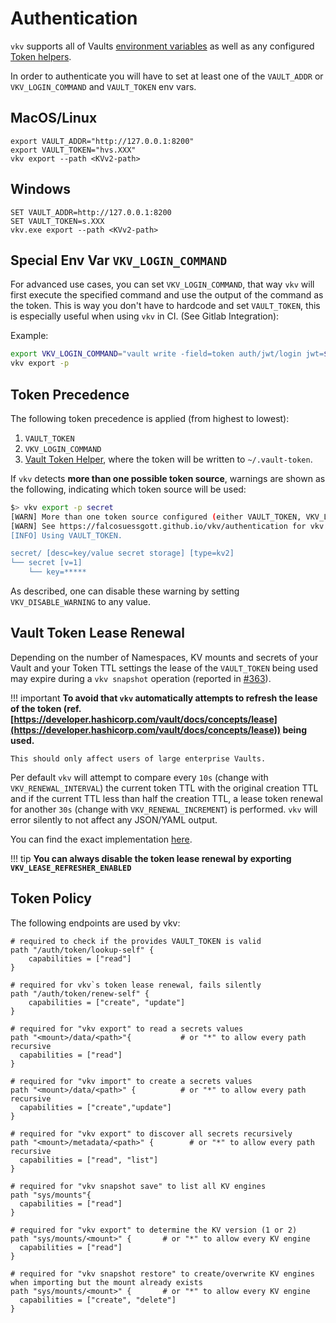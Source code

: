 # Authentication

`vkv` supports all of Vaults [environment variables](https://www.vaultproject.io/docs/commands#environment-variables) as well as any configured [Token helpers](https://developer.hashicorp.com/vault/docs/commands/token-helper).

In order to authenticate you will have to set at least one of the `VAULT_ADDR` or `VKV_LOGIN_COMMAND` and `VAULT_TOKEN` env vars.

## MacOS/Linux
```
export VAULT_ADDR="http://127.0.0.1:8200"
export VAULT_TOKEN="hvs.XXX"
vkv export --path <KVv2-path>
```

## Windows
```
SET VAULT_ADDR=http://127.0.0.1:8200
SET VAULT_TOKEN=s.XXX
vkv.exe export --path <KVv2-path>
```

## Special Env Var `VKV_LOGIN_COMMAND`
For advanced use cases, you can set `VKV_LOGIN_COMMAND`, that way `vkv` will first execute the specified command and use the output of the command as the token.
This is way you don't have to hardcode and set `VAULT_TOKEN`, this is especially useful when using `vkv` in CI. (See Gitlab Integration):

Example:

```bash
export VKV_LOGIN_COMMAND="vault write -field=token auth/jwt/login jwt=${CI_JOB_JWT_V2}"
vkv export -p
```

## Token Precedence
The following token precedence is applied (from highest to lowest):

1. `VAULT_TOKEN`
2. `VKV_LOGIN_COMMAND`
3. [Vault Token Helper](https://developer.hashicorp.com/vault/docs/commands/token-helper), where the token will be written to `~/.vault-token`.

If `vkv` detects **more than one possible token source**, warnings are shown as the following, indicating which token source will be used:

```bash
$> vkv export -p secret
[WARN] More than one token source configured (either VAULT_TOKEN, VKV_LOGIN_COMMAND or ~/.vault-token).
[WARN] See https://falcosuessgott.github.io/vkv/authentication for vkv's token precedence logic. Disable these warnings with VKV_DISABLE_WARNING.
[INFO] Using VAULT_TOKEN.

secret/ [desc=key/value secret storage] [type=kv2]
└── secret [v=1]
    └── key=*****
```

As described, one can disable these warning by setting `VKV_DISABLE_WARNING` to any value.

## Vault Token Lease Renewal
Depending on the number of Namespaces, KV mounts and secrets of your Vault and your Token TTL settings the lease of the `VAULT_TOKEN` being used may expire during a `vkv snapshot` operation (reported in [#363](https://github.com/FalcoSuessgott/vkv/issues/363)).

!!! important
    **To avoid that `vkv` automatically attempts to refresh the lease of the token (ref. [https://developer.hashicorp.com/vault/docs/concepts/lease](https://developer.hashicorp.com/vault/docs/concepts/lease)) being used.**
    
    This should only affect users of large enterprise Vaults.


Per default `vkv` will attempt to compare every `10s` (change with `VKV_RENEWAL_INTERVAL`) the current token TTL with the original creation TTL and if the current TTL less than half the creation TTL, a lease token renewal for another `30s` (change with `VKV_RENEWAL_INCREMENT`) is performed. `vkv` will error silently to not affect any JSON/YAML output.

You can find the exact implementation [here](https://github.com/FalcoSuessgott/vkv/blob/master/pkg/vault/lease.go).

!!! tip
    **You can always disable the token lease renewal by exporting `VKV_LEASE_REFRESHER_ENABLED`**

## Token Policy
The following endpoints are used by vkv:

```hcl
# required to check if the provides VAULT_TOKEN is valid
path "/auth/token/lookup-self" {
    capabilities = ["read"]
}

# required for vkv`s token lease renewal, fails silently
path "/auth/token/renew-self" {
    capabilities = ["create", "update"]
}

# required for "vkv export" to read a secrets values
path "<mount>/data/<path>"{           # or "*" to allow every path recursive
  capabilities = ["read"]
}

# required for "vkv import" to create a secrets values
path "<mount>/data/<path>" {          # or "*" to allow every path recursive
  capabilities = ["create","update"]
}

# required for "vkv export" to discover all secrets recursively
path "<mount>/metadata/<path>" {        # or "*" to allow every path recursive
  capabilities = ["read", "list"]
}

# required for "vkv snapshot save" to list all KV engines
path "sys/mounts"{
  capabilities = ["read"]
}

# required for "vkv export" to determine the KV version (1 or 2)
path "sys/mounts/<mount>" {       # or "*" to allow every KV engine
  capabilities = ["read"]
}

# required for "vkv snapshot restore" to create/overwrite KV engines when importing but the mount already exists
path "sys/mounts/<mount>" {       # or "*" to allow every KV engine
  capabilities = ["create", "delete"]
}
```